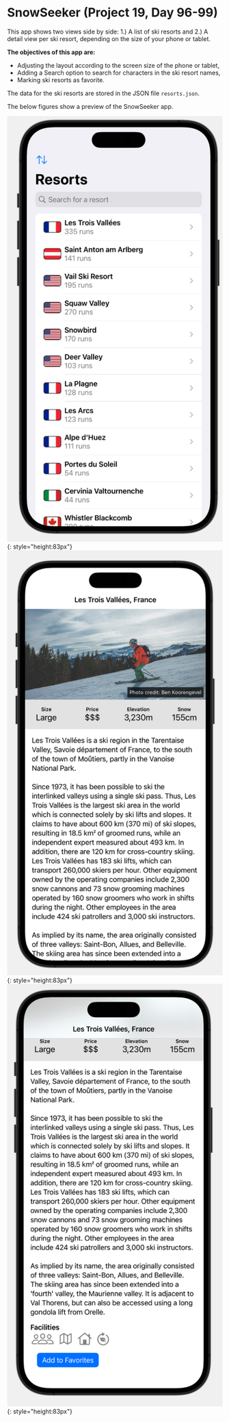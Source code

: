 #  SnowSeeker (Project 19, Day 96-99)

This app shows two views side by side: 1.) A list of ski resorts and 2.) A detail view per ski resort, depending on the size of your phone or tablet.

**The objectives of this app are:**
- Adjusting the layout according to the screen size of the phone or tablet,
- Adding a Search option to search for characters in the ski resort names,
- Marking ski resorts as favorite.

The data for the ski resorts are stored in the JSON file ``resorts.json``.

The below figures show a preview of the SnowSeeker app.

![Ski Resorts](./Images/ski_resorts_navigationview.png){: style="height:83px"} 
![Detail View Top](./Images/detailview_1.png){: style="height:83px"}
![Detail View Bottom](./Images/detailview_2.png){: style="height:83px"}

